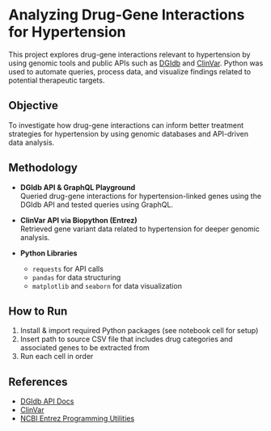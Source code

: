 # Analyzing Drug-Gene Interactions for Hypertension
This project explores drug-gene interactions relevant to hypertension by using genomic tools and public APIs such as [DGIdb](https://www.dgidb.org/) and [ClinVar](https://www.ncbi.nlm.nih.gov/clinvar/). Python was used to automate queries, process data, and visualize findings related to potential therapeutic targets.

## Objective
To investigate how drug-gene interactions can inform better treatment strategies for hypertension by using genomic databases and API-driven data analysis.

## Methodology
- **DGIdb API & GraphQL Playground**  
  Queried drug-gene interactions for hypertension-linked genes using the DGIdb API and tested queries using GraphQL.
  
- **ClinVar API via Biopython (Entrez)**  
  Retrieved gene variant data related to hypertension for deeper genomic analysis.

- **Python Libraries**  
  - `requests` for API calls  
  - `pandas` for data structuring  
  - `matplotlib` and `seaborn` for data visualization

## How to Run
1. Install & import required Python packages (see notebook cell for setup)
2. Insert path to source CSV file that includes drug categories and associated genes to be extracted from 
3. Run each cell in order

## References
- [DGIdb API Docs](https://dgidb.org/api)
- [ClinVar](https://www.ncbi.nlm.nih.gov/clinvar/)
- [NCBI Entrez Programming Utilities](https://www.ncbi.nlm.nih.gov/books/NBK25500/)

